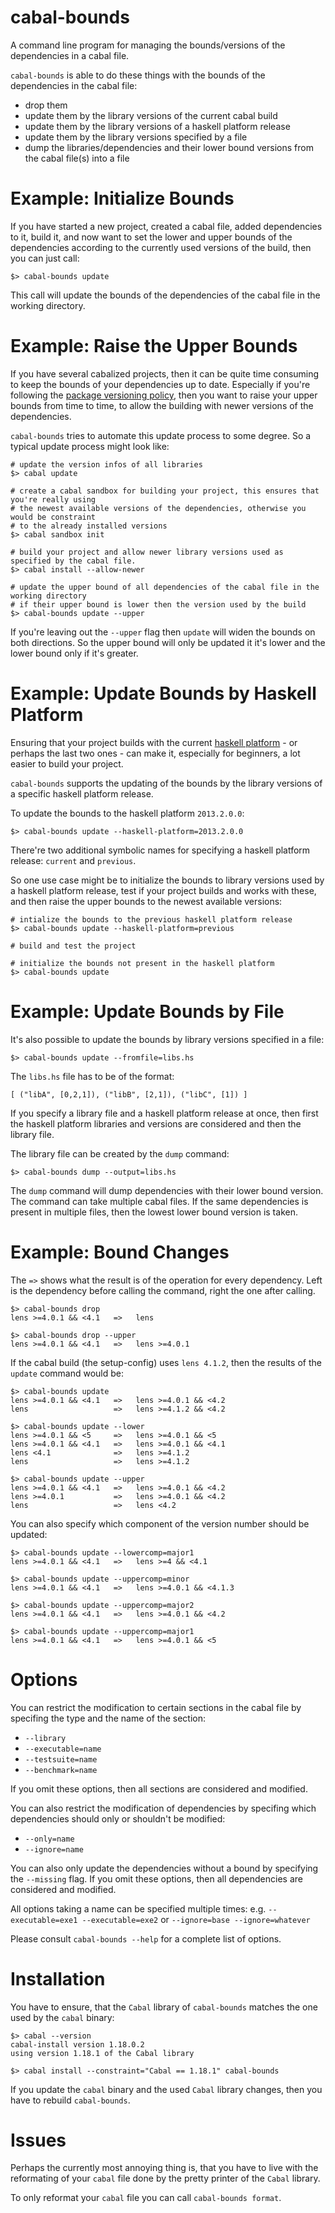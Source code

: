 cabal-bounds
============

A command line program for managing the bounds/versions of the dependencies in a cabal file.

`cabal-bounds` is able to do these things with the bounds of the dependencies in the cabal file:
* drop them
* update them by the library versions of the current cabal build
* update them by the library versions of a haskell platform release
* update them by the library versions specified by a file
* dump the libraries/dependencies and their lower bound versions from the cabal file(s) into a file

Example: Initialize Bounds
==========================

If you have started a new project, created a cabal file, added dependencies to it,
build it, and now want to set the lower and upper bounds of the dependencies
according to the currently used versions of the build, then you can just call:

    $> cabal-bounds update

This call will update the bounds of the dependencies of the cabal file in the working directory.

Example: Raise the Upper Bounds
===============================

If you have several cabalized projects, then it can be quite time consuming to keep the
bounds of your dependencies up to date. Especially if you're following the [package versioning policy](<http://www.haskell.org/haskellwiki/Package_versioning_policy>),
then you want to raise your upper bounds from time to time, to allow the building with newer
versions of the dependencies.

`cabal-bounds` tries to automate this update process to some degree. So a typical update process might look like:

    # update the version infos of all libraries
    $> cabal update

    # create a cabal sandbox for building your project, this ensures that you're really using
    # the newest available versions of the dependencies, otherwise you would be constraint
    # to the already installed versions
    $> cabal sandbox init
      
    # build your project and allow newer library versions used as specified by the cabal file.
    $> cabal install --allow-newer

    # update the upper bound of all dependencies of the cabal file in the working directory
    # if their upper bound is lower then the version used by the build
    $> cabal-bounds update --upper

If you're leaving out the `--upper` flag then `update` will widen the bounds on both directions.
So the upper bound will only be updated it it's lower and the lower bound only if it's greater.

Example: Update Bounds by Haskell Platform
==========================================

Ensuring that your project builds with the current [haskell platform](<https://www.haskell.org/platform/>) - or
perhaps the last two ones - can make it, especially for beginners, a lot easier to build your project.

`cabal-bounds` supports the updating of the bounds by the library versions of a specific haskell platform release.

To update the bounds to the haskell platform `2013.2.0.0`:

    $> cabal-bounds update --haskell-platform=2013.2.0.0

There're two additional symbolic names for specifying a haskell platform release: `current` and `previous`.

So one use case might be to initialize the bounds to library versions used by a haskell platform release,
test if your project builds and works with these, and then raise the upper bounds to the newest available versions:

    # intialize the bounds to the previous haskell platform release
    $> cabal-bounds update --haskell-platform=previous

    # build and test the project

    # initialize the bounds not present in the haskell platform
    $> cabal-bounds update

Example: Update Bounds by File
==============================

It's also possible to update the bounds by library versions specified in a file:

    $> cabal-bounds update --fromfile=libs.hs

The `libs.hs` file has to be of the format:

    [ ("libA", [0,2,1]), ("libB", [2,1]), ("libC", [1]) ]

If you specify a library file and a haskell platform release at once, then first the
haskell platform libraries and versions are considered and then the library file.

The library file can be created by the `dump` command:

    $> cabal-bounds dump --output=libs.hs

The `dump` command will dump dependencies with their lower bound version. The command can take multiple cabal files.
If the same dependencies is present in multiple files, then the lowest lower bound version is taken.

Example: Bound Changes
======================

The `=>` shows what the result is of the operation for every dependency. Left is the dependency before
calling the command, right the one after calling.

    $> cabal-bounds drop
    lens >=4.0.1 && <4.1   =>   lens

    $> cabal-bounds drop --upper
    lens >=4.0.1 && <4.1   =>   lens >=4.0.1

If the cabal build (the setup-config) uses `lens 4.1.2`, then the results of the `update` command would be:

    $> cabal-bounds update
    lens >=4.0.1 && <4.1   =>   lens >=4.0.1 && <4.2
    lens                   =>   lens >=4.1.2 && <4.2

    $> cabal-bounds update --lower
    lens >=4.0.1 && <5     =>   lens >=4.0.1 && <5
    lens >=4.0.1 && <4.1   =>   lens >=4.0.1 && <4.1
    lens <4.1              =>   lens >=4.1.2
    lens                   =>   lens >=4.1.2

    $> cabal-bounds update --upper
    lens >=4.0.1 && <4.1   =>   lens >=4.0.1 && <4.2
    lens >=4.0.1           =>   lens >=4.0.1 && <4.2
    lens                   =>   lens <4.2

You can also specify which component of the version number should be updated:

    $> cabal-bounds update --lowercomp=major1
    lens >=4.0.1 && <4.1   =>   lens >=4 && <4.1

    $> cabal-bounds update --uppercomp=minor
    lens >=4.0.1 && <4.1   =>   lens >=4.0.1 && <4.1.3

    $> cabal-bounds update --uppercomp=major2
    lens >=4.0.1 && <4.1   =>   lens >=4.0.1 && <4.2

    $> cabal-bounds update --uppercomp=major1
    lens >=4.0.1 && <4.1   =>   lens >=4.0.1 && <5

Options
=======

You can restrict the modification to certain sections in the cabal file by specifing the type and the name of the section:
* `--library`
* `--executable=name`
* `--testsuite=name`
* `--benchmark=name`

If you omit these options, then all sections are considered and modified.

You can also restrict the modification of dependencies by specifing which dependencies should only or shouldn't be modified:
* `--only=name`
* `--ignore=name`

You can also only update the dependencies without a bound by specifying the `--missing` flag.
If you omit these options, then all dependencies are considered and modified.

All options taking a name can be specified multiple times:
e.g. `--executable=exe1 --executable=exe2` or `--ignore=base --ignore=whatever`

Please consult `cabal-bounds --help` for a complete list of options.

Installation
============

You have to ensure, that the `Cabal` library of `cabal-bounds` matches the one used by the `cabal` binary:

    $> cabal --version
    cabal-install version 1.18.0.2
    using version 1.18.1 of the Cabal library 

    $> cabal install --constraint="Cabal == 1.18.1" cabal-bounds

If you update the `cabal` binary and the used `Cabal` library changes, then you have to rebuild `cabal-bounds`.

Issues
======

Perhaps the currently most annoying thing is, that you have to live with the reformating of your
`cabal` file done by the pretty printer of the `Cabal` library.

To only reformat your `cabal` file you can call `cabal-bounds format`.
